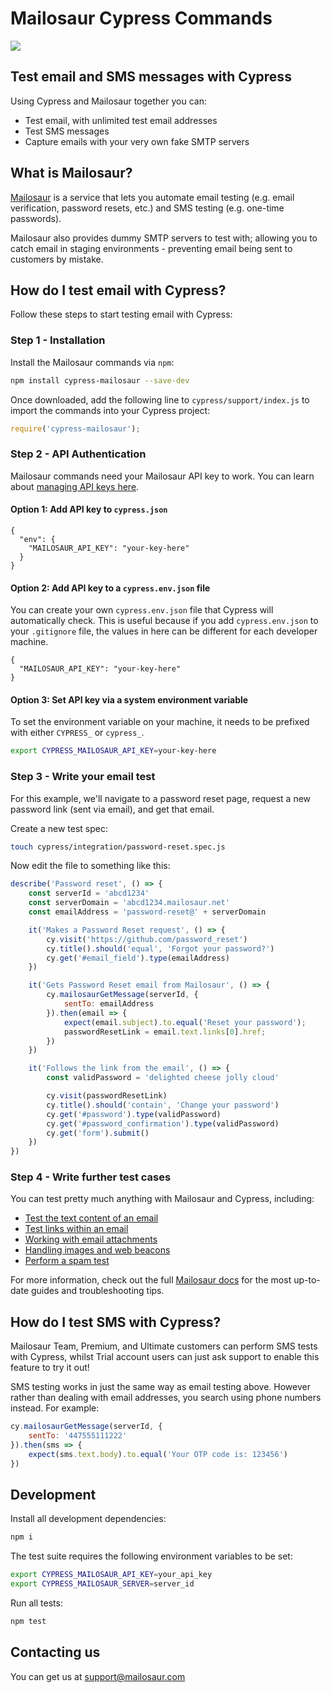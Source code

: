# Mailosaur Cypress Commands

[![](https://github.com/mailosaur/cypress-mailosaur/workflows/CI/badge.svg)](https://github.com/mailosaur/cypress-mailosaur/actions)

## Test email and SMS messages with Cypress

Using Cypress and Mailosaur together you can: 
- Test email, with unlimited test email addresses 
- Test SMS messages
- Capture emails with your very own fake SMTP servers

## What is Mailosaur?

[Mailosaur](https://mailosaur.com) is a service that lets you automate email testing (e.g. email verification, password resets, etc.) and SMS testing (e.g. one-time passwords).

Mailosaur also provides dummy SMTP servers to test with; allowing you to catch email in staging environments - preventing email being sent to customers by mistake.

## How do I test email with Cypress?

Follow these steps to start testing email with Cypress:

### Step 1 - Installation

Install the Mailosaur commands via `npm`:

```sh
npm install cypress-mailosaur --save-dev
```

Once downloaded, add the following line to `cypress/support/index.js` to import the commands into your Cypress project:

```js
require('cypress-mailosaur');
```

### Step 2 - API Authentication

Mailosaur commands need your Mailosaur API key to work. You can learn about [managing API keys here](https://mailosaur.com/docs/managing-your-account/api-keys/).

#### Option 1: Add API key to `cypress.json` 

```
{  
  "env": {
    "MAILOSAUR_API_KEY": "your-key-here"
  }
}
```

#### Option 2: Add API key to a `cypress.env.json` file

You can create your own `cypress.env.json` file that Cypress will automatically check. This is useful because if you add `cypress.env.json` to your `.gitignore` file, the values in here can be different for each developer machine.

```
{  
  "MAILOSAUR_API_KEY": "your-key-here"
}
```

#### Option 3: Set API key via a system environment variable

To set the environment variable on your machine, it needs to be prefixed with either `CYPRESS_` or `cypress_`.

```sh
export CYPRESS_MAILOSAUR_API_KEY=your-key-here
```

### Step 3 - Write your email test

For this example, we'll navigate to a password reset page, request a new password link (sent via email), and get that email.

Create a new test spec:

```sh
touch cypress/integration/password-reset.spec.js
```

Now edit the file to something like this:

```js
describe('Password reset', () => {
    const serverId = 'abcd1234'
    const serverDomain = 'abcd1234.mailosaur.net'
    const emailAddress = 'password-reset@' + serverDomain

    it('Makes a Password Reset request', () => {
        cy.visit('https://github.com/password_reset')
        cy.title().should('equal', 'Forgot your password?')
        cy.get('#email_field').type(emailAddress)
    })

    it('Gets Password Reset email from Mailosaur', () => {
        cy.mailosaurGetMessage(serverId, {
            sentTo: emailAddress
        }).then(email => {
            expect(email.subject).to.equal('Reset your password');
            passwordResetLink = email.text.links[0].href;
        })
    })

    it('Follows the link from the email', () => {
        const validPassword = 'delighted cheese jolly cloud'

        cy.visit(passwordResetLink)
        cy.title().should('contain', 'Change your password')
        cy.get('#password').type(validPassword)
        cy.get('#password_confirmation').type(validPassword)
        cy.get('form').submit()
    })
})
```

### Step 4 - Write further test cases

You can test pretty much anything with Mailosaur and Cypress, including:

- [Test the text content of an email](https://mailosaur.com/docs/test-cases/text-content/)
- [Test links within an email](https://mailosaur.com/docs/test-cases/links/)
- [Working with email attachments](https://mailosaur.com/docs/test-cases/attachments/)
- [Handling images and web beacons](https://mailosaur.com/docs/test-cases/images/)
- [Perform a spam test](https://mailosaur.com/docs/test-cases/spam/)

For more information, check out the full [Mailosaur docs](https://mailosaur.com/docs/frameworks-and-tools/cypress/) for the most up-to-date guides and troubleshooting tips.

## How do I test SMS with Cypress?

Mailosaur Team, Premium, and Ultimate customers can perform SMS tests with Cypress, whilst Trial account users can just ask support to enable this feature to try it out!

SMS testing works in just the same way as email testing above. However rather than dealing with email addresses, you search using phone numbers instead. For example:

```js
cy.mailosaurGetMessage(serverId, {
    sentTo: '447555111222'
}).then(sms => {
    expect(sms.text.body).to.equal('Your OTP code is: 123456')
})
```

## Development

Install all development dependencies:

```sh
npm i
```

The test suite requires the following environment variables to be set:

```sh
export CYPRESS_MAILOSAUR_API_KEY=your_api_key
export CYPRESS_MAILOSAUR_SERVER=server_id
```

Run all tests:

```sh
npm test
```

## Contacting us

You can get us at [support@mailosaur.com](mailto:support@mailosaur.com)
